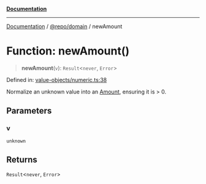 [**Documentation**](../../../README.md)

***

[Documentation](../../../README.md) / [@repo/domain](../README.md) / newAmount

# Function: newAmount()

> **newAmount**(`v`): `Result`\<`never`, `Error`\>

Defined in: [value-objects/numeric.ts:38](https://github.com/o3osatoshi/experiment/blob/f1d231870a1d13a36a9ead236d22edc1fb9797dd/packages/domain/src/value-objects/numeric.ts#L38)

Normalize an unknown value into an [Amount](../type-aliases/Amount.md), ensuring it is > 0.

## Parameters

### v

`unknown`

## Returns

`Result`\<`never`, `Error`\>
